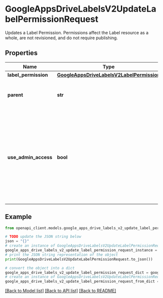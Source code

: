 # GoogleAppsDriveLabelsV2UpdateLabelPermissionRequest

Updates a Label Permission. Permissions affect the Label resource as a whole, are not revisioned, and do not require publishing.

## Properties

Name | Type | Description | Notes
------------ | ------------- | ------------- | -------------
**label_permission** | [**GoogleAppsDriveLabelsV2LabelPermission**](GoogleAppsDriveLabelsV2LabelPermission.md) |  | [optional] 
**parent** | **str** | Required. The parent Label resource name. | [optional] 
**use_admin_access** | **bool** | Set to &#x60;true&#x60; in order to use the user&#39;s admin credentials. The server will verify the user is an admin for the Label before allowing access. | [optional] 

## Example

```python
from openapi_client.models.google_apps_drive_labels_v2_update_label_permission_request import GoogleAppsDriveLabelsV2UpdateLabelPermissionRequest

# TODO update the JSON string below
json = "{}"
# create an instance of GoogleAppsDriveLabelsV2UpdateLabelPermissionRequest from a JSON string
google_apps_drive_labels_v2_update_label_permission_request_instance = GoogleAppsDriveLabelsV2UpdateLabelPermissionRequest.from_json(json)
# print the JSON string representation of the object
print(GoogleAppsDriveLabelsV2UpdateLabelPermissionRequest.to_json())

# convert the object into a dict
google_apps_drive_labels_v2_update_label_permission_request_dict = google_apps_drive_labels_v2_update_label_permission_request_instance.to_dict()
# create an instance of GoogleAppsDriveLabelsV2UpdateLabelPermissionRequest from a dict
google_apps_drive_labels_v2_update_label_permission_request_from_dict = GoogleAppsDriveLabelsV2UpdateLabelPermissionRequest.from_dict(google_apps_drive_labels_v2_update_label_permission_request_dict)
```
[[Back to Model list]](../README.md#documentation-for-models) [[Back to API list]](../README.md#documentation-for-api-endpoints) [[Back to README]](../README.md)



